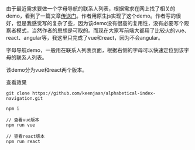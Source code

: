 由于最近需求要做一个字母导航的联系人列表，根据需求在网上找了相关的demo，看到了一篇文章[传送门](http://www.jianshu.com/p/6b9af9373a14)。作者用原生js实现了这个demo。作者写的很好，但是我感觉写的复杂了些，因为该demo没有很高的复用性，没有必要写个观察者模式，当然作者的思想是可取的。而现在大家写前端大都用了比较火的vue、react、angular等，我这里只完成了vue和react，因为不会angular。

字母导航demo，一般用在联系人列表页面，根据右侧的字母可以快速定位到该字母的联系人列表。

该demo分为vue和react两个版本。

查看效果

~~~
git clone https://github.com/keenjaan/alphabetical-index-navigation.git

npm i
~~~

~~~
// 查看vue版本
npm run vue

// 查看react版本
npm run react
~~~

